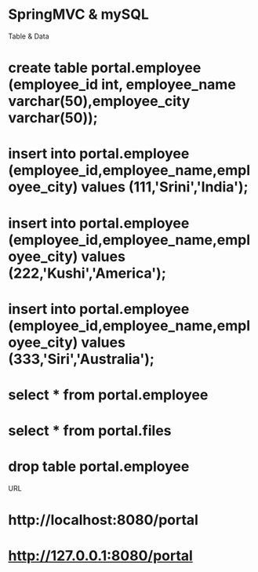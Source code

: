 # SpringMVC & mySQL  

Table & Data
# create table portal.employee (employee_id int, employee_name varchar(50),employee_city varchar(50));
# insert into portal.employee (employee_id,employee_name,employee_city) values (111,'Srini','India');
# insert into portal.employee (employee_id,employee_name,employee_city) values (222,'Kushi','America');
# insert into portal.employee (employee_id,employee_name,employee_city) values (333,'Siri','Australia');

# select * from portal.employee
# select * from portal.files
# drop table portal.employee 

URL
#  http://localhost:8080/portal
#  http://127.0.0.1:8080/portal

